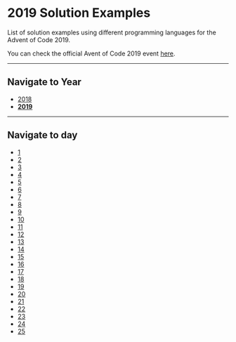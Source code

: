 # 2019 Solution Examples

List of solution examples using different programming languages for the Advent of Code 2019.

You can check the official Avent of Code 2019 event [here](https://adventofcode.com/2019).

<hr>

## Navigate to Year

* [2018](../2018)
* [**2019**](../2019)

<hr>

## Navigate to day

* [1](day_01)
* [2](day_02)
* [3](day_03)
* [4](day_04)
* [5](day_05)
* [6](day_06)
* [7](day_07)
* [8](day_08)
* [9](day_09)
* [10](day_10)
* [11](day_11)
* [12](day_12)
* [13](day_13)
* [14](day_14)
* [15](day_15)
* [16](day_16)
* [17](day_17)
* [18](day_18)
* [19](day_19)
* [20](day_20)
* [21](day_21)
* [22](day_22)
* [23](day_23)
* [24](day_24)
* [25](day_25)

